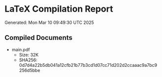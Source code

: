 # LaTeX Compilation Report
Generated: Mon Mar 10 09:49:30 UTC 2025
## Compiled Documents
- main.pdf
  - Size: 32K
  - SHA256: 0d7d4a22b5db041a12cfb21b77b3cd1d07cc71d202d2ccaaac9a7bc9256d5bbe
